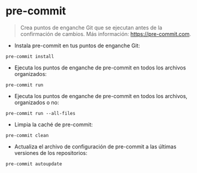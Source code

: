 # pre-commit

> Crea puntos de enganche Git que se ejecutan antes de la confirmación de cambios.
> Más información: <https://pre-commit.com>.

- Instala pre-commit en tus puntos de enganche Git:

`pre-commit install`

- Ejecuta los puntos de enganche de pre-commit en todos los archivos organizados:

`pre-commit run`

- Ejecuta los puntos de enganche de pre-commit en todos los archivos, organizados o no:

`pre-commit run --all-files`

- Limpia la caché de pre-commit:

`pre-commit clean`

- Actualiza el archivo de configuración de pre-commit a las últimas versiones de los repositorios:

`pre-commit autoupdate`
